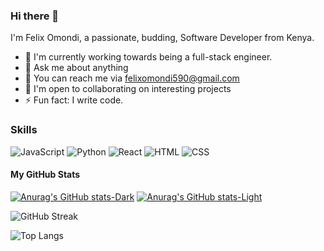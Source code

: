 ### Hi there 👋

I'm Felix Omondi, a passionate, budding, Software Developer from Kenya. 

- 🚀 I'm currently working towards being a full-stack engineer.
- 💬 Ask me about anything
- 📧 You can reach me via felixomondi590@gmail.com
- 🤝 I'm open to collaborating on interesting projects
- ⚡ Fun fact: I write code.

### Skills

![JavaScript](https://img.shields.io/badge/-JavaScript-yellow?logo=javascript&logoColor=white&style=for-the-badge)
![Python](https://img.shields.io/badge/-Python-blue?logo=python&logoColor=white&style=for-the-badge)
![React](https://img.shields.io/badge/-React-blue?logo=react&logoColor=white&style=for-the-badge)
![HTML](https://img.shields.io/badge/-HTML-orange?logo=html5&logoColor=white&style=for-the-badge)
![CSS](https://img.shields.io/badge/-CSS-blue?logo=css3&logoColor=white&style=for-the-badge)

#### My GitHub Stats

[![Anurag's GitHub stats-Dark](https://github-readme-stats.vercel.app/api?username=Felix-svg&show_icons=true&theme=dark#gh-dark-mode-only)](https://github.com/anuraghazra/github-readme-stats#gh-dark-mode-only)
[![Anurag's GitHub stats-Light](https://github-readme-stats.vercel.app/api?username=Felix-svg&show_icons=true&theme=default#gh-light-mode-only)](https://github.com/anuraghazra/github-readme-stats#gh-light-mode-only)

![GitHub Streak](https://github-readme-streak-stats.herokuapp.com/?user=Felix-svg&theme=github_dark)

![Top Langs](https://github-readme-stats.vercel.app/api/top-langs/?username=Felix-svg&size_weight=0.5&count_weight=0.5&theme=github_dark)






